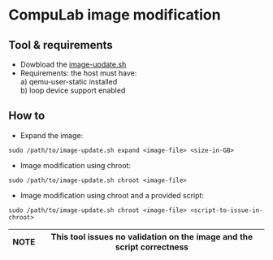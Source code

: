 # CompuLab image modification

## Tool & requirements
* Dowbload the [image-update.sh](https://github.com/compulab-yokneam/Documentation/blob/master/ucm-imx8m-plus/image-update.sh)
* Requirements:
  the host must have:<br>
  a) qemu-user-static installed<br>
  b) loop device support enabled<br>

## How to
* Expand the image:
```
sudo /path/to/image-update.sh expand <image-file> <size-in-GB>
```

* Image modification using chroot:
```
sudo /path/to/image-update.sh chroot <image-file>
```

* Image modification using chroot and a provided script:
```
sudo /path/to/image-update.sh chroot <image-file> <script-to-issue-in-chroot>
```

|NOTE|This tool issues no validation on the image and the script correctness|
|---|---|
